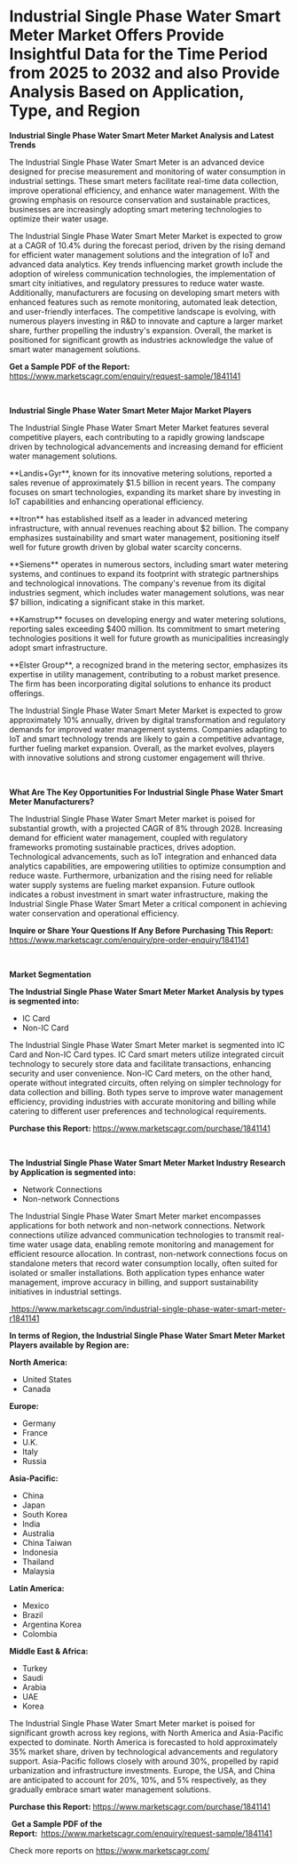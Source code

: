 <p><h1>Industrial Single Phase Water Smart Meter Market Offers Provide Insightful Data for the Time Period from 2025 to 2032 and also Provide Analysis Based on Application, Type, and Region</h1></p><p><strong>Industrial Single Phase Water Smart Meter Market Analysis and Latest Trends</strong></p>
<p><p>The Industrial Single Phase Water Smart Meter is an advanced device designed for precise measurement and monitoring of water consumption in industrial settings. These smart meters facilitate real-time data collection, improve operational efficiency, and enhance water management. With the growing emphasis on resource conservation and sustainable practices, businesses are increasingly adopting smart metering technologies to optimize their water usage.</p><p>The Industrial Single Phase Water Smart Meter Market is expected to grow at a CAGR of 10.4% during the forecast period, driven by the rising demand for efficient water management solutions and the integration of IoT and advanced data analytics. Key trends influencing market growth include the adoption of wireless communication technologies, the implementation of smart city initiatives, and regulatory pressures to reduce water waste. Additionally, manufacturers are focusing on developing smart meters with enhanced features such as remote monitoring, automated leak detection, and user-friendly interfaces. The competitive landscape is evolving, with numerous players investing in R&D to innovate and capture a larger market share, further propelling the industry's expansion. Overall, the market is positioned for significant growth as industries acknowledge the value of smart water management solutions.</p></p>
<p><strong>Get a Sample PDF of the Report:&nbsp;</strong> <a href="https://www.marketscagr.com/enquiry/request-sample/1841141?utm_campaign=2031&utm_medium=2&utm_source=Github&utm_content=ia&utm_term=28022025&utm_id=industrial-single-phase-water-smart-meter">https://www.marketscagr.com/enquiry/request-sample/1841141</a></p>
<p>&nbsp;</p>
<p><strong>Industrial Single Phase Water Smart Meter Major Market Players</strong></p>
<p><p>The Industrial Single Phase Water Smart Meter Market features several competitive players, each contributing to a rapidly growing landscape driven by technological advancements and increasing demand for efficient water management solutions. </p><p>**Landis+Gyr**, known for its innovative metering solutions, reported a sales revenue of approximately $1.5 billion in recent years. The company focuses on smart technologies, expanding its market share by investing in IoT capabilities and enhancing operational efficiency.</p><p>**Itron** has established itself as a leader in advanced metering infrastructure, with annual revenues reaching about $2 billion. The company emphasizes sustainability and smart water management, positioning itself well for future growth driven by global water scarcity concerns.</p><p>**Siemens** operates in numerous sectors, including smart water metering systems, and continues to expand its footprint with strategic partnerships and technological innovations. The company's revenue from its digital industries segment, which includes water management solutions, was near $7 billion, indicating a significant stake in this market.</p><p>**Kamstrup** focuses on developing energy and water metering solutions, reporting sales exceeding $400 million. Its commitment to smart metering technologies positions it well for future growth as municipalities increasingly adopt smart infrastructure.</p><p>**Elster Group**, a recognized brand in the metering sector, emphasizes its expertise in utility management, contributing to a robust market presence. The firm has been incorporating digital solutions to enhance its product offerings.</p><p>The Industrial Single Phase Water Smart Meter Market is expected to grow approximately 10% annually, driven by digital transformation and regulatory demands for improved water management systems. Companies adapting to IoT and smart technology trends are likely to gain a competitive advantage, further fueling market expansion. Overall, as the market evolves, players with innovative solutions and strong customer engagement will thrive.</p></p>
<p>&nbsp;</p>
<p><strong>What Are The Key Opportunities For Industrial Single Phase Water Smart Meter Manufacturers?</strong></p>
<p><p>The Industrial Single Phase Water Smart Meter market is poised for substantial growth, with a projected CAGR of 8% through 2028. Increasing demand for efficient water management, coupled with regulatory frameworks promoting sustainable practices, drives adoption. Technological advancements, such as IoT integration and enhanced data analytics capabilities, are empowering utilities to optimize consumption and reduce waste. Furthermore, urbanization and the rising need for reliable water supply systems are fueling market expansion. Future outlook indicates a robust investment in smart water infrastructure, making the Industrial Single Phase Water Smart Meter a critical component in achieving water conservation and operational efficiency.</p></p>
<p><strong>Inquire or Share Your Questions If Any Before Purchasing This Report:</strong> <a href="https://www.marketscagr.com/enquiry/pre-order-enquiry/1841141?utm_campaign=2031&utm_medium=2&utm_source=Github&utm_content=ia&utm_term=28022025&utm_id=industrial-single-phase-water-smart-meter">https://www.marketscagr.com/enquiry/pre-order-enquiry/1841141</a></p>
<p>&nbsp;</p>
<p><strong>Market Segmentation</strong></p>
<p><strong>The Industrial Single Phase Water Smart Meter Market Analysis by types is segmented into:</strong></p>
<p><ul><li>IC Card</li><li>Non-IC Card</li></ul></p>
<p><p>The Industrial Single Phase Water Smart Meter market is segmented into IC Card and Non-IC Card types. IC Card smart meters utilize integrated circuit technology to securely store data and facilitate transactions, enhancing security and user convenience. Non-IC Card meters, on the other hand, operate without integrated circuits, often relying on simpler technology for data collection and billing. Both types serve to improve water management efficiency, providing industries with accurate monitoring and billing while catering to different user preferences and technological requirements.</p></p>
<p><strong>Purchase this Report:&nbsp;</strong><a href="https://www.marketscagr.com/purchase/1841141?utm_campaign=2031&utm_medium=2&utm_source=Github&utm_content=ia&utm_term=28022025&utm_id=industrial-single-phase-water-smart-meter">https://www.marketscagr.com/purchase/1841141</a></p>
<p>&nbsp;</p>
<p><strong>The Industrial Single Phase Water Smart Meter Market Industry Research by Application is segmented into:</strong></p>
<p><ul><li>Network Connections</li><li>Non-network Connections</li></ul></p>
<p><p>The Industrial Single Phase Water Smart Meter market encompasses applications for both network and non-network connections. Network connections utilize advanced communication technologies to transmit real-time water usage data, enabling remote monitoring and management for efficient resource allocation. In contrast, non-network connections focus on standalone meters that record water consumption locally, often suited for isolated or smaller installations. Both application types enhance water management, improve accuracy in billing, and support sustainability initiatives in industrial settings.</p></p>
<p><a href="https://www.marketscagr.com/industrial-single-phase-water-smart-meter-r1841141?utm_campaign=2031&utm_medium=2&utm_source=Github&utm_content=ia&utm_term=28022025&utm_id=industrial-single-phase-water-smart-meter">&nbsp;https://www.marketscagr.com/industrial-single-phase-water-smart-meter-r1841141</a></p>
<p><strong>In terms of Region, the Industrial Single Phase Water Smart Meter Market Players available by Region are:</strong></p>
<p>
    <p> <strong> North America: </strong>
        <ul>
            <li>United States</li>
            <li>Canada</li>
        </ul>
        </p> 
    <p> <strong> Europe: </strong>
        <ul>
            <li>Germany</li>
            <li>France</li>
            <li>U.K.</li>
            <li>Italy</li>
            <li>Russia</li>
        </ul>
        </p> 
    <p> <strong> Asia-Pacific: </strong>
        <ul>
            <li>China</li>
            <li>Japan</li>
            <li>South Korea</li>
            <li>India</li>
            <li>Australia</li>
            <li>China Taiwan</li>
            <li>Indonesia</li>
            <li>Thailand</li>
            <li>Malaysia</li>
        </ul>
        </p> 
    <p> <strong> Latin America: </strong>
        <ul>
            <li>Mexico</li>
            <li>Brazil</li>
            <li>Argentina Korea</li>
            <li>Colombia</li>
        </ul>
        </p> 
    <p> <strong> Middle East & Africa: </strong>
        <ul>
            <li>Turkey</li>
            <li>Saudi</li>
            <li>Arabia</li>
            <li>UAE</li>
            <li>Korea</li>
        </ul>
    </p>
    </p>
<p><p>The Industrial Single Phase Water Smart Meter market is poised for significant growth across key regions, with North America and Asia-Pacific expected to dominate. North America is forecasted to hold approximately 35% market share, driven by technological advancements and regulatory support. Asia-Pacific follows closely with around 30%, propelled by rapid urbanization and infrastructure investments. Europe, the USA, and China are anticipated to account for 20%, 10%, and 5% respectively, as they gradually embrace smart water management solutions.</p></p>
<p><strong>Purchase this Report: </strong><a href="https://www.marketscagr.com/purchase/1841141?utm_campaign=2031&utm_medium=2&utm_source=Github&utm_content=ia&utm_term=28022025&utm_id=industrial-single-phase-water-smart-meter">https://www.marketscagr.com/purchase/1841141</a></p>
<p>&nbsp;<strong>Get a Sample PDF of the Report:&nbsp;&nbsp;</strong><a href="https://www.marketscagr.com/enquiry/request-sample/1841141?utm_campaign=2031&utm_medium=2&utm_source=Github&utm_content=ia&utm_term=28022025&utm_id=industrial-single-phase-water-smart-meter">https://www.marketscagr.com/enquiry/request-sample/1841141</a></p>
<p><strong></strong></p>
<p>Check more reports on <a href="https://www.marketscagr.com/?utm_campaign=2031&utm_medium=2&utm_source=Github&utm_content=ia&utm_term=28022025&utm_id=industrial-single-phase-water-smart-meter">https://www.marketscagr.com/</a></p>